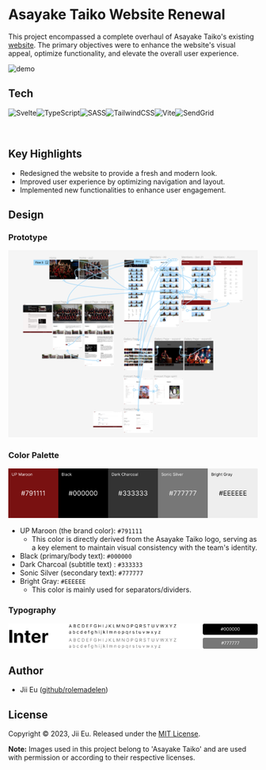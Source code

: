 # Asayake Taiko Website Renewal

This project encompassed a complete overhaul of Asayake Taiko's existing [website](https://asayaketaiko.ucsd.edu/).
The primary objectives were to enhance the website's visual appeal, optimize functionality, and elevate the overall user experience.

![demo](./readme/demo.gif)

## Tech

<div style="display: flex;">
<img height="50" src="https://github.com/marwin1991/profile-technology-icons/assets/136815194/e56b5093-2f58-40cc-b194-5bdde41077b5" title="Svelte" alt="Svelte">
<img height="50" src="https://user-images.githubusercontent.com/25181517/183890598-19a0ac2d-e88a-4005-a8df-1ee36782fde1.png" title="TypeScript" alt="TypeScript">
<img height="50" src="https://user-images.githubusercontent.com/25181517/192158956-48192682-23d5-4bfc-9dfb-6511ade346bc.png" title="SASS" alt="SASS">
<img height="50" src="https://user-images.githubusercontent.com/25181517/202896760-337261ed-ee92-4979-84c4-d4b829c7355d.png" title="TailwindCSS" alt="TailwindCSS">
<img height="50" src="https://github.com/marwin1991/profile-technology-icons/assets/62091613/b40892ef-efb8-4b0e-a6b5-d1cfc2f3fc35" title="Vite" alt="Vite">
<img height="50" src="https://sendgrid.com/wp-content/themes/sgdotcom/pages/resource/brand/2016/SendGrid-Logomark.png" title="SendGrid" alt="SendGrid">
</div>

## Key Highlights

- Redesigned the website to provide a fresh and modern look.
- Improved user experience by optimizing navigation and layout.
- Implemented new functionalities to enhance user engagement.

## Design

### Prototype

![prototype](./readme/figma.png)

### Color Palette

![color palette](./readme/color-palette.png)

- UP Maroon (the brand color): `#791111`
  - This color is directly derived from the Asayake Taiko logo, serving as a key element to maintain visual consistency with the team's identity.
- Black (primary/body text): `#000000`
- Dark Charcoal (subtitle text) : `#333333`
- Sonic Silver (secondary text): `#777777`
- Bright Gray: `#EEEEEE`
  - This color is mainly used for separators/dividers.

### Typography

![typography](./readme/font.png)

## Author

- Jii Eu ([github/rolemadelen](https://github.com/rolemadelen))

## License

Copyright © 2023, Jii Eu. Released under the [MIT License](./LICENSE).

**Note:** Images used in this project belong to 'Asayake Taiko' and are used with permission or according to their respective licenses.
